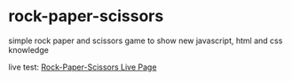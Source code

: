 # rock-paper-scissors
simple rock paper and scissors game to show new javascript, html and css knowledge 

live test: [Rock-Paper-Scissors Live Page](https://joaquinarruiz.github.io/rock-paper-scissors/)
